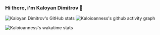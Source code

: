 ### Hi there, i'm Kaloyan Dimitrov 👋

![Kaloyan Dimitrov's GitHub stats](https://github-readme-stats.vercel.app/api?username=Kaloioanness&theme=dracula&show_icons=true)  ![Kaloioanness's github activity graph](https://github-readme-activity-graph.vercel.app/graph?username=Kaloioanness&theme=dracula)


![Kaloioanness's wakatime stats](https://github-readme-stats.vercel.app/api/wakatime?username=Kaloioanness)

